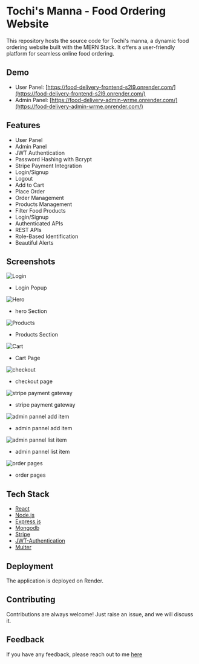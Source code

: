 # Tochi's Manna - Food Ordering Website

This repository hosts the source code for Tochi's manna, a dynamic food ordering website built with the MERN Stack. It offers a user-friendly platform for seamless online food ordering.

## Demo

- User Panel: [https://food-delivery-frontend-s2l9.onrender.com/](https://food-delivery-frontend-s2l9.onrender.com/)
- Admin Panel: [https://food-delivery-admin-wrme.onrender.com/](https://food-delivery-admin-wrme.onrender.com/)

## Features

- User Panel
- Admin Panel
- JWT Authentication
- Password Hashing with Bcrypt
- Stripe Payment Integration
- Login/Signup
- Logout
- Add to Cart
- Place Order
- Order Management
- Products Management
- Filter Food Products
- Login/Signup
- Authenticated APIs
- REST APIs
- Role-Based Identification
- Beautiful Alerts

## Screenshots


![Login](https://i.ibb.co/mJ89j8x/login.png)
- Login Popup

![Hero](https://i.ibb.co/5RsD6Py/home.png)
- hero Section

![Products](https://i.ibb.co/9YcGRrM/product.png)
- Products Section

![Cart](https://i.ibb.co/K5wYQXW/cart.png)
- Cart Page

![checkout](https://i.ibb.co/k1n27sx/checkout.png)
- checkout page

![stripe payment gateway](https://i.ibb.co/s1TZMJt/stripe-payment-gateway.png)
- stripe payment gateway

![admin pannel add item](https://i.ibb.co/Sn5VP2v/admin-add-item.png)
- admin pannel add item

![admin pannel list item](https://i.ibb.co/R2nz86S/admin-list-item.png)
- admin pannel list item

![order pages](https://i.ibb.co/XZjkgmq/orders-page.png)
- order pages


## Tech Stack
* [React](https://reactjs.org/)
* [Node.js](https://nodejs.org/en)
* [Express.js](https://expressjs.com/)
* [Mongodb](https://www.mongodb.com/)
* [Stripe](https://stripe.com/)
* [JWT-Authentication](https://jwt.io/introduction)
* [Multer](https://www.npmjs.com/package/multer)

## Deployment

The application is deployed on Render.

## Contributing

Contributions are always welcome!
Just raise an issue, and we will discuss it.

## Feedback

If you have any feedback, please reach out to me [here](https://www.linkedin.com/in/tochukwu-emeremgini-287662248)
